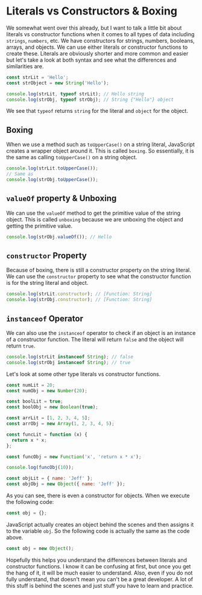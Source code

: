 # Literals vs Constructors & Boxing

We somewhat went over this already, but I want to talk a little bit about literals vs constructor functions when it comes to all types of data including `strings`, `numbers`, etc. We have constructors for strings, numbers, booleans, arrays, and objects. We can use either literals or constructor functions to create these. Literals are obviously shorter and more common and easier but let's take a look at both syntax and see what the differences and similarities are.

```js
const strLit = 'Hello';
const strObject = new String('Hello');

console.log(strLit, typeof strLit); // Hello string
console.log(strObj, typeof strObj); // String {"Hello"} object
```

We see that `typeof` returns `string` for the literal and `object` for the object.

## Boxing

When we use a method such as `toUpperCase()` on a string literal, JavaScript creates a wrapper object around it. This is called `boxing`. So essentially, it is the same as calling `toUpperCase()` on a string object.

```js
console.log(strLit.toUpperCase());
// Same as
console.log(strObj.toUpperCase());
```

## `valueOf` property & Unboxing

We can use the `valueOf` method to get the primitive value of the string object. This is called `unboxing` because we are unboxing the object and getting the primitive value.

```js
console.log(strObj.valueOf()); // Hello
```

## `constructor` Property

Because of boxing, there is still a constructor property on the string literal. We can use the `constructor` property to see what the constructor function is for the string literal and object.

```js
console.log(strLit.constructor); // [Function: String]
console.log(strObj.constructor); // [Function: String]
```

## `instanceof` Operator

We can also use the `instanceof` operator to check if an object is an instance of a constructor function. The literal will return `false` and the object will return `true`.

```js
console.log(strLit instanceof String); // false
console.log(strObj instanceof String); // true
```

Let's look at some other type literals vs constructor functions.

```js
const numLit = 20;
const numObj = new Number(20);

const boolLit = true;
const boolObj = new Boolean(true);

const arrLit = [1, 2, 3, 4, 5];
const arrObj = new Array(1, 2, 3, 4, 5);

const funcLit = function (x) {
  return x * x;
};

const funcObj = new Function('x', 'return x * x');

console.log(funcObj(10));

const objLit = { name: 'Jeff' };
const objObj = new Object({ name: 'Jeff' });
```

As you can see, there is even a constructor for objects. When we execute the following code:

```js
const obj = {};
```

JavaScript actually creates an object behind the scenes and then assigns it to the variable `obj`. So the following code is actually the same as the code above.

```js
const obj = new Object();
```

Hopefully this helps you understand the differences between literals and constructor functions. I know it can be confusing at first, but once you get the hang of it, it will be much easier to understand. Also, even if you do not fully understand, that doesn't mean you can't be a great developer. A lot of this stuff is behind the scenes and just stuff you have to learn and practice.
